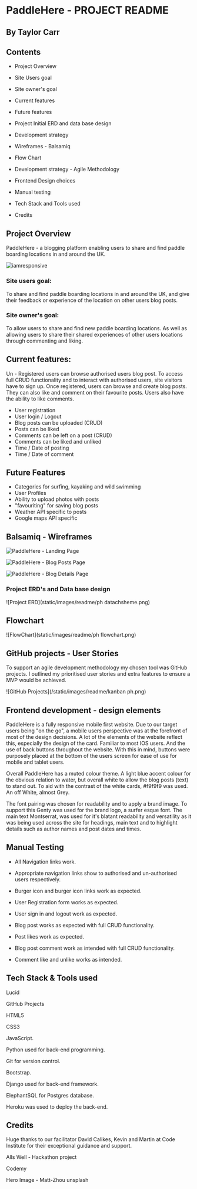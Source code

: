 # PaddleHere - PROJECT README

## By  Taylor Carr

  

## Contents

  

-  Project Overview

-  Site Users goal

- Site owner's goal

- Current features

- Future features 

- Project Initial ERD and data base design

- Development strategy

- Wireframes - Balsamiq

- Flow Chart

- Development strategy - Agile Methodology

- Frontend Design choices 

- Manual testing

- Tech Stack and Tools used

- Credits

  
  

## Project Overview

 
PaddleHere - a blogging platform enabling users to share and find paddle boarding locations in and around the UK.



![iamresponsive]()

  

### Site users goal:
To share and find paddle boarding locations in and around the UK, and give their feedback or experience of the location on other users blog posts.

 
### Site owner's goal:

To allow users to share and find new paddle boarding locations. As well as allowing users to share their shared experiences of
other users locations through commenting and liking.
 

## Current features:
  
Un - Registered users can browse authorised users blog post. To access full CRUD functionality and to interact with authorised users, site visitors have to sign up. Once registered, users can browse and create blog posts. They can also like and comment on their favourite posts. Users also have the ability to like comments.  

-   User registration
-   User login / Logout
-   Blog posts can be uploaded (CRUD)
-   Posts can be liked 
-   Comments can be left on a post (CRUD)
-   Comments can be liked and unliked 
-   Time / Date of posting
-   Time / Date of comment



## Future Features 

- Categories for surfing, kayaking and wild swimming
- User Profiles
- Ability to upload photos with posts
- "favouriting" for saving blog posts 
- Weather API specific to posts
- Google maps API specific 


## Balsamiq - Wireframes

  
![PaddleHere - Landing Page](/static/images/readme/wf1.png)

  

![PaddleHere - Blog Posts Page](/static/images/readme/wf2.png)

  

![PaddleHere - Blog Details Page](/static/images/readme/wf3.png)
  

### Project ERD's and Data base design

  

![Project ERD](static/images/readme/ph datachsheme.png)

  

## Flowchart

  

![FlowChart](static/images/readme/ph flowchart.png)

  

## GitHub projects - User Stories 

  
To support an agile development methodology my chosen tool was GitHub projects. I outlined my prioritised user stories and extra features to ensure a MVP would be achieved.

![GitHub Projects](/static/images/readme/kanban ph.png)

  


## Frontend development - design elements 

PaddleHere is a fully responsive mobile first website. Due to our target users being "on the go", a mobile users perspective was at the forefront of most of the design decisions. A lot of the elements of the website reflect this, especially the design of the card. Familiar to most IOS users. And the use of back buttons throughout the website. With this in mind, buttons were purposely placed at the bottom of the users screen for ease of use for mobile and tablet users.  

Overall PaddleHere has a muted colour theme. A light blue accent colour for the obvious relation to water, but overall white to allow the blog posts (text) to stand out. To aid with the contrast of the white cards, #f9f9f9 was used. An off White, almost Grey. 

The font pairing was chosen for readability and to apply a brand image. To support this Genty was used for the brand logo,  a surfer esque font. The main text Montserrat, was used for it's blatant readability and versatility as it was being used across the site for headings, main text and to highlight details such as author names and post dates and times. 




## Manual Testing

- All Navigation links work.

- Appropriate navigation links show to authorised and un-authorised users respectively.

- Burger icon and burger icon links work as expected.

- User Registration form works as expected.

- User sign in and logout work as expected.

- Blog post works as expected with full CRUD functionality.

- Post likes work as expected.

- Blog post comment work as intended with full CRUD functionality.

- Comment like and unlike works as intended.

  
  

## Tech Stack & Tools used

Lucid 

GitHub Projects

HTML5

CSS3

JavaScript.

Python used for back-end programming.

Git for version control.

Bootstrap.

Django used for back-end framework.

ElephantSQL for Postgres database.

Heroku was used to deploy the back-end.

  
  

## Credits

  

Huge thanks to our facilitator David Calikes, Kevin and Martin at Code Institute for their exceptional guidance and support.

Alls Well - Hackathon project

Codemy

Hero Image - Matt-Zhou   unsplash




